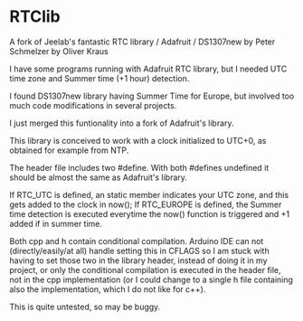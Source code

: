 RTClib
======

A fork of Jeelab's fantastic RTC library / Adafruit / DS1307new by Peter Schmelzer by Oliver Kraus

I have some programs running with Adafruit RTC library, but I needed UTC time zone and Summer time (+1 hour) detection.

I found DS1307new library having Summer Time for Europe, but involved too much code modifications in several projects.

I just merged this funtionality into a fork of Adafruit's library.

This library is conceived to work with a clock initialized to UTC+0, as obtained for example from NTP.

The header file includes two #define. With both #defines undefined it should be almost the same as Adafruit's library.

If RTC_UTC is defined, an static member indicates your UTC zone, and this gets added to the clock in now();
If RTC_EUROPE is defined, the Summer time detection is executed everytime the now() function is triggered and +1 added if
in summer time.

Both cpp and h contain conditional compilation. Arduino IDE can not (directly/easily/at all) handle setting this in CFLAGS
so I am stuck with having to set those two in the library header, instead of doing it in my project, or only the conditional
compilation is executed in the header file, not in the cpp implementation (or I could change to a single h file containing
also the implementation, which I do not like for c++).

This is quite untested, so may be buggy.
